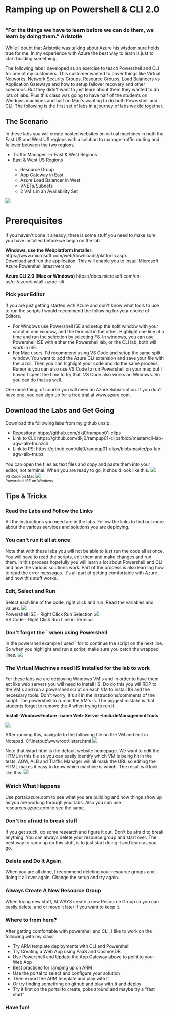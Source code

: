 <h1>Ramping up on Powershell & CLI 2.0<h1>

<h3>“For the things we have to learn before we can do them, we learn by doing them.”  Aristotle</h2>

<p>While I doubt that Aristotle was talking about Azure his wisdom sure holds true for me. In my experience with Azure the best way to learn is just to start building something.  
 
<p>The following labs I developed as an exercise to teach Powershell and CLI for one of my customers. This customer wanted to cover things like Virtual Networks, Network Security Groups, Resource Groups, Load Balancers vs Application Gateways and how to setup failover recovery and other scenarios. But they didn't want to just learn about them they wanted to do lots of labs. Plus this class was going to have half of the students on Windows machines and half on Mac's wanting to do both Powershell and CLI. The following is the first set of labs in a journey of labs we did together.

<h2>The Scenario </h2>

<p>In these labs you will create hosted websites on virtual machines in both the East US and West US regions with a solution to manage traffic routing and failover between the two regions. 
<ul>
  <li>Traffic Manager --> East & West Regions</li>
  <li>East & West US Regions</li>
  <ul>
   <li>Resource Group</li>
   <li>App Gateway in East </li>
   <li>Azure Load Balancer in West</li>
   <li>VNETs/Subnets</li>
   <li>2 VM's in an Availability Set</li>
  </ul>
</ul>

<img src="https://raw.githubusercontent.com/dkj0/rampup01-clips/master/blogimages/visio.png">

<h1>Prerequisites </h1>
<p>If you haven't done it already, there is some stuff you need to make sure you have installed before we begin on the lab. 
<p><b>Windows, use the Webplatform Installer:</b>
https://www.microsoft.com/web/downloads/platform.aspx
<br>Download and run the application. This will enable you to install Microsoft Azure Powershell latest version

<p><b>Azure CLI 2.0 (Mac or Windows)</b>
https://docs.microsoft.com/en-us/cli/azure/install-azure-cli
<h3>Pick your Editor</h3>
If you are just getting started with Azure and don't know what tools to use to run the scripts I would recommend the following for your choice of Editors.
<ul>
<li>For Windows use Powershell ISE and setup the split window with your script in one window, and the terminal in the other. Highlight one line at a time and run the selection by selecting F8.  In windows, you can use Powershell ISE with either the Powershell lab, or the CLI lab, both will work in ISE.</li>

<li>For Mac users, I'd recommend using VS Code and setup the same split window.  You want to add the Azure CLI extension and save your file with the .azcli.  Then you can highlight your code and do the same process.  Rumor is you can also use VS Code to run Powershell on your mac but I haven't spent the time to try that.  VS Code also works on Windows. So you can do that as well.</li> 
</ul>
<p>One more thing, of course you will need an Azure Subscription. If you don't have one, you can sign up for a free trial at www.azure.com. 

<h2>Download the Labs and Get Going</h2>
<p>Download the following labs from my github unzip. 
 <ul>
  <li>Repository: https://github.com/dkj0/rampup01-clips </li>
  <li>Link to CLI: https://github.com/dkj0/rampup01-clips/blob/master/cli-lab-agw-alb-tm.azcli
   <li>Link to PS: https://github.com/dkj0/rampup01-clips/blob/master/ps-lab-agw-alb-tm.ps
  </ul>
<p>You can open the files as text files and copy and paste them into your editor, not terminal.  When you are ready to go, it should look like this.

<img src="https://raw.githubusercontent.com/dkj0/rampup01-clips/master/blogimages/vscode-mac-lab.png">
<br><small>VS Code on Mac</small>

<img src="https://raw.githubusercontent.com/dkj0/rampup01-clips/master/blogimages/powershell-ise-lab.png">
<br><small>Powershell ISE on Windows</small>

<h2>Tips & Tricks</h2>
<h3>Read the Labs and Follow the Links</h3>
<p>All the instructions you need are in the labs. Follow the links to find out more about the various services and solutions you are deploying. 

<h3>You can't run it all at once</h3>
<p>Note that with these labs you will not be able to just run the code all at once.  You will have to read the scripts, edit them and make changes and run them.  In this process hopefully you will learn a lot about Powershell and CLI and how the various solutions work. Part of the process is also learning how to read the error messages.  It's all part of getting comfortable with Azure and how this stuff works.

<h3>Edit, Select and Run</h3>
Select each line of the code, right click and run. Read the variables and values. 

<img src="https://raw.githubusercontent.com/dkj0/rampup01-clips/master/blogimages/right-click-ISE.png">
<br>Powershell ISE - Right Click Run Selection

<img src="https://raw.githubusercontent.com/dkj0/rampup01-clips/master/blogimages/run-line-in-editor.png">
<br>VS Code - Right Click Run Line in Terminal 

<h3>Don't forget the ` when using Powershell</h3>
<p>In the powershell example I used ` for to continue the script on the next line. So when you highlight and run a script, make sure you catch the wrapped lines. 
<img src="https://raw.githubusercontent.com/dkj0/rampup01-clips/master/blogimages/powershell-ise-wrap.png">


<h3>The Virtual Machines need IIS installed for the lab to work</h3>
<p>For these labs we are deploying Windows VM's and in order to have them act like web servers you will need to install IIS.  Do do this you will RDP to the VM's and run a powershell script on each VM to install IIS and the necessary tools. Don't worry, it's all in the instructions/comments of the script. The powershell to run on the VM's is. The biggest mistake is that students forget to remove the # when trying to run it. 

<b>Install-WindowsFeature -name Web-Server -IncludeManagementTools </b>

<img src="https://raw.githubusercontent.com/dkj0/rampup01-clips/master/blogimages/run-install-web-server-tools.png">

<p>After running this, navigate to the following file on the VM and edit in Notepad.
C:\inetpub\wwwroot\iistart.html

<img src="https://raw.githubusercontent.com/dkj0/rampup01-clips/master/blogimages/edit-iis-html.png">

<p>Note that iistart.html is the default website homepage. We want to edit the HTML in this file so you can easily identify which VM is being hit in the tests. AGW, ALB and Traffic Manager will all mask the URL so editing the HTML makes it easy to know which machine is which. The result will look like this.

<img src="https://raw.githubusercontent.com/dkj0/rampup01-clips/master/blogimages/iisstartpage-mac.png">


<h3>Watch What Happens</h3>
<p>Use portal.azure.com to see what you are building and how things show up as you are working through your labs.  Also you can use resources.azure.com to see the same. 

<h3>Don't be afraid to break stuff</h3>
If you get stuck, do some research and figure it out. Don't be afraid to break anything. You can always delete your resource group and start over.  The best way to ramp up on this stuff, is to just start doing it and learn as you go. 

<h3>Delete and Do It Again</h3>
When you are all done, I recommend deleting your resource groups and doing it all over again. Change the setup and try again.

<h3>Always Create A New Resource Group</h3>
When trying new stuff, ALWAYS create a new Resource Group so you can easily delete, and or move it later if you want to keep it.

<h3>Where to from here?</h3>
<p>After getting comfortable with powershell and CLI, I like to work on the following with my class

<ul>
 <li>Try ARM template deployments with CLI and Powershell
<li>Try Creating a Web App using PaaS and CosmosDB  
<li>Use Powershell and Update the App Gateway above to point to your Web App 
<li>Best practices for ramping up on ARM
<li>Use the portal to select and configure your solution
<li>Then export the ARM template and play with it
<li>Or try finding something on github and play with it and deploy
<li>Try it first on the portal to create, poke around and maybe try a "fast start"
</ul>

<h3>Have fun!</h3>




